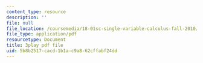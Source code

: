 ```yaml
---
content_type: resource
description: ''
file: null
file_location: /coursemedia/18-01sc-single-variable-calculus-fall-2010/5b8b2517cacd1b1ac9a862cffabf24dd_CXKoCMVqM9s.pdf
file_type: application/pdf
resourcetype: Document
title: 3play pdf file
uid: 5b8b2517-cacd-1b1a-c9a8-62cffabf24dd
---
```

